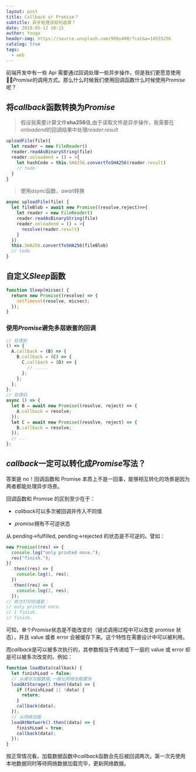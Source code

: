 ```yaml
---
layout: post
title: Callback or Promise？
subtitle: 异步处理该如何选择？
date: 2018-05-12 10:15
author: Youga
header-img: https://source.unsplash.com/900x400/?cat&a=14555256
catalog: true
tags:
  - web
---
```


前端开发中有一些 Api 需要通过回调处理一些异步操作，但是我们更愿意使用 *Promise*的调用方式。那么什么时候我们使用回调函数什么时候使用*Promise*呢？

<!--more-->

## 将*callback*函数转换为*Promise*

> 假设我需要计算文件**sha256**值,由于读取文件是异步操作，我需要在*onloadend*的回调结果中处理*reader.result*

```javascript
uploadFile(file){
  let reader = new FileReader()
  reader.readAsBinaryString(file)
  reader.onloadend = () = >{
    let hashCode = this.SHA256.convertToSHA256(reader.result)
    // todo
  }
}
```

> 使用*async*函数，*await*转换

```javascript
async uploadFile(file) {
  let fileBlob = await new Promise((resolve,reject)=>{
    let reader = new FileReader()
    reader.readAsBinaryString(file)
    reader.onloadend = () = >{
      resolve(reader.result)
    }
  })
  this.SHA256.convertToSHA256(fileBlob)
  // todo
}
```

## 自定义*Sleep*函数

```javascript
function Sleep(micsec) {
  return new Promise((resolve) => {
    setTimeout(resolve, micsec);
  });
}
```

### 使用*Promise*避免多层嵌套的回调

```javascript
// 处理前
() => {
  A.callback = (B) => {
    B.callback = (C) => {
      C.callback = (D) => {
        // .....
      };
    };
  };
};
// 处理后
async () => {
  let B = await new Promise((resolve, reject) => {
    A.callback = resolve;
  });
  let C = await new Promise((resolve, reject) => {
    B.callback = resolve;
  });
  // ...
};
```

## *callback*一定可以转化成*Promise*写法？

答案是 no！回调函数和 Promise 本质上不是一回事，能够相互转化的场景是因为两者都能处理异步场景。

回调函数和 Promise 的区别至少在于：

- *callback*可以多次被回调并传入不同值

- *promise*拥有不可逆状态

从 pending->fulfilled, pending->rejected 的状态是不可逆的。譬如：

```javascript
new Promise((res) => {
  console.log("only printed once.");
  res("finish.");
})
  .then((res) => {
    console.log(1, res);
  })
  .then((res) => {
    console.log(2, res);
  });
// 依次打印的值是：
// only printed once.
// 1 finish.
// finish.
```

可知，单个*Promise*状态是不能改变的（链式调用过程中可以改变 promise 状态），并且 value 或者 error 会被缓存下来。这个特性在需要设计中可以被利用。

而*callback*是可以被多次执行的，其参数相当于传递给下一层的 value 或 error 却是可以被多次改变的。例如：

```javascript
function loadData(callback) {
  let finishLoad = false;
  // 从缓存加载数据,一般比网络加载要快
  loadAtStorage().then((data) => {
    if (finishLoad || !data) {
      return;
    }
    callback(data);
  });
  // 从网络加载
  loadAtNetwork().then((data) => {
    finishLoad = true;
    callback(data);
  });
}
```

按正常情况看，加载数据函数中*callback*函数会先后被回调两次。第一次先使用本地数据同时等待网络数据加载完毕，更新网络数据。
